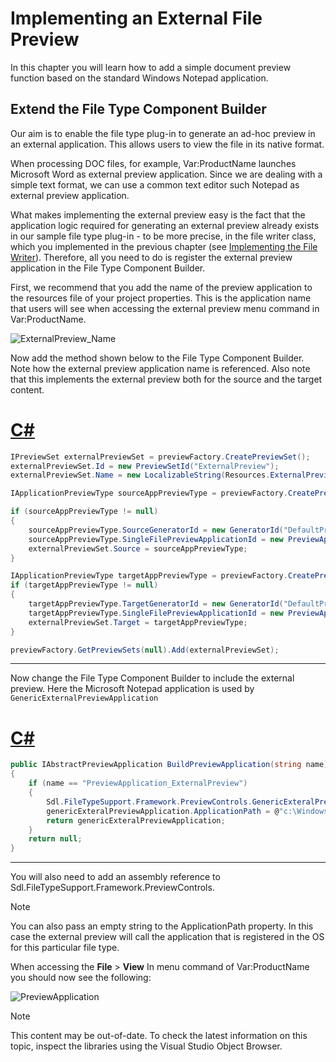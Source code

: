 Implementing an External File Preview
===

In this chapter you will learn how to add a simple document preview function based on the standard Windows Notepad application.

Extend the File Type Component Builder
--

Our aim is to enable the file type plug-in to generate an ad-hoc preview in an external application. This allows users to view the file in its native format.

When processing DOC files, for example, Var:ProductName launches Microsoft Word as external preview application. Since we are dealing with a simple text format, we can use a common text editor such Notepad as external preview application.

What makes implementing the external preview easy is the fact that the application logic required for generating an external preview already exists in our sample file type plug-in - to be more precise, in the file writer class, which you implemented in the previous chapter (see [Implementing the File Writer](implementing_the_file_writer.md)). Therefore, all you need to do is register the external preview application in the File Type Component Builder.

First, we recommend that you add the name of the preview application to the resources file of your project properties. This is the application name that users will see when accessing the external preview menu command in Var:ProductName.

![ExternalPreview_Name](images/ExternalPreview_Name.jpg)

Now add the method shown below to the File Type Component Builder. Note how the external preview application name is referenced. Also note that this implements the external preview both for the source and the target content.

# [C#](#tab/tabid-1)
```cs
IPreviewSet externalPreviewSet = previewFactory.CreatePreviewSet();
externalPreviewSet.Id = new PreviewSetId("ExternalPreview");
externalPreviewSet.Name = new LocalizableString(Resources.ExternalPreview_Name);

IApplicationPreviewType sourceAppPreviewType = previewFactory.CreatePreviewType<IApplicationPreviewType>() as IApplicationPreviewType;

if (sourceAppPreviewType != null)
{
    sourceAppPreviewType.SourceGeneratorId = new GeneratorId("DefaultPreview");
    sourceAppPreviewType.SingleFilePreviewApplicationId = new PreviewApplicationId("ExternalPreview");
    externalPreviewSet.Source = sourceAppPreviewType;
}

IApplicationPreviewType targetAppPreviewType = previewFactory.CreatePreviewType<IApplicationPreviewType>() as IApplicationPreviewType;
if (targetAppPreviewType != null)
{
    targetAppPreviewType.TargetGeneratorId = new GeneratorId("DefaultPreview");
    targetAppPreviewType.SingleFilePreviewApplicationId = new PreviewApplicationId("ExternalPreview");
    externalPreviewSet.Target = targetAppPreviewType;
}

previewFactory.GetPreviewSets(null).Add(externalPreviewSet);
```
***

Now change the File Type Component Builder to include the external preview. Here the Microsoft Notepad application is used by ```GenericExternalPreviewApplication```

# [C#](#tab/tabid-2)
```cs
public IAbstractPreviewApplication BuildPreviewApplication(string name)
{
    if (name == "PreviewApplication_ExternalPreview")
    {
        Sdl.FileTypeSupport.Framework.PreviewControls.GenericExteralPreviewApplication genericExteralPreviewApplication = new Sdl.FileTypeSupport.Framework.PreviewControls.GenericExteralPreviewApplication();
        genericExteralPreviewApplication.ApplicationPath = @"c:\Windows\System32\notepad.exe";
        return genericExteralPreviewApplication;
    }
    return null;
}
```
***

You will also need to add an assembly reference to Sdl.FileTypeSupport.Framework.PreviewControls.

>[!NOTE]
>
>You can also pass an empty string to the ApplicationPath property. In this case the external preview will call the application that is registered in the OS for this particular file type.

When accessing the **File** > **View** In menu command of Var:ProductName you should now see the following:

![PreviewApplication](images/PreviewApplication.jpg)

>[!NOTE]
>
> This content may be out-of-date. To check the latest information on this topic, inspect the libraries using the Visual Studio Object Browser.
